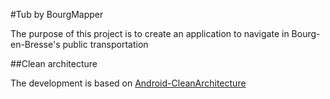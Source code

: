 #Tub by BourgMapper

The purpose of this project is to create an application to navigate in Bourg-en-Bresse's public transportation

##Clean architecture

The development is based on [Android-CleanArchitecture](https://github.com/android10/Android-CleanArchitecture)
